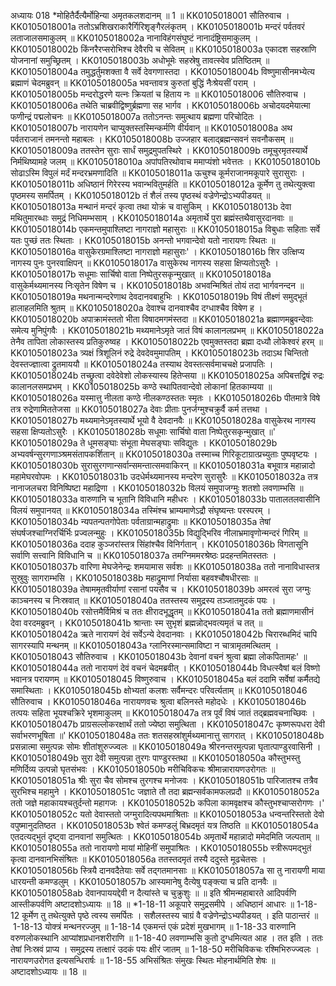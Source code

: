 अध्यायः 018
*मोहितैर्दैत्यैर्मोहिन्या अमृतकलशदानम् ॥ 1 ॥
KK0105018001	सौतिरुवाच ।
KK0105018001a	ततोऽभ्रशिखराकारैर्गिरिशृङ्गैरलंकृतम् ।
KK0105018001b	मन्दरं पर्वतवरं लताजालसमाकुलम् ॥
KK0105018002a	नानाविहंगसंघुष्टं नानादंष्ट्रिसमाकुलम् ।
KK0105018002b	किंनरैरप्सरोभिश्च देवैरपि च सेवितम् ॥
KK0105018003a	एकादश सहस्राणि योजनानां समुच्छ्रितम् ।
KK0105018003b	अधोभूमेः सहस्रेषु तावत्स्वेव प्रतिष्ठितम् ॥
KK0105018004a	तमुद्धर्तुमशक्ता वै सर्वे देवगणास्तदा ।
KK0105018004b	विष्णुमासीनमभ्येत्य ब्रह्माणं चेदमब्रुवन् ॥
KK0105018005a	भवन्तावत्र कुरुतां बुद्धिं नैःश्रेयसीं पराम् ।
KK0105018005b	मन्दरोद्धरणे यत्नः क्रियतां च हिताय नः ॥
KK0105018006	सौतिरुवाच ।
KK0105018006a	तथेति चाब्रवीद्विष्णुर्ब्रह्मणा सह भार्गव ।
KK0105018006b	अचोदयदमेयात्मा फणीन्द्रं पद्मलोचनः ॥
KK0105018007a	ततोऽनन्तः समुत्थाय ब्रह्मणा परिचोदितः ।
KK0105018007b	नारायणेन चाप्युक्तस्तस्मिन्कर्मणि वीर्यवान् ॥
KK0105018008a	अथ पर्वतराजानं तमनन्तो महाबलः ।
KK0105018008b	उज्जहार बलाद्ब्रह्मन्सवनं सवनौकसम् ॥
KK0105018009a	ततस्तेन सुराः सार्धं समुद्रमुपतस्थिरे ।
KK0105018009b	तमूचुरमृतस्यार्थे निर्मथिष्यामहे जलम् ॥
KK0105018010a	अपांपतिरथोवाच ममाप्यंशो भवेत्ततः ।
KK0105018010b	सोढाऽस्मि विपुलं मर्दं मन्दरभ्रमणादिति ॥
KK0105018011a	ऊचुश्च कूर्मराजानमकूपारे सुरासुराः ।
KK0105018011b	अधिष्ठानं गिरेरस्य भवान्भवितुमर्हति ॥
KK0105018012a	कूर्मेण तु तथेत्युक्त्वा पृष्ठमस्य समर्पितम् ।
KK0105018012b	तं शैलं तस्य पृष्ठस्थं वज्रेणेन्द्रोऽभ्यपीडयत् ॥
KK0105018013a	मन्थानं मन्दरं कृत्वा तथा योक्रं च वासुकिम् ।
KK0105018013b	देवा मथितुमारब्धाः समुद्रं निधिमम्भसाम् ।
KK0105018014a	अमृतार्थे पुरा ब्रह्मंस्तथैवासुरदानवाः ॥
KK0105018014b	एकमन्तमुपाश्लिष्टा नागराज्ञो महासुराः ॥
KK0105018015a	विबुधाः सहिताः सर्वे यतः पुच्छं ततः स्थिताः ।
KK0105018015b	अनन्तो भगवान्देवो यतो नारायणः स्थितः ॥
KK0105018016a	वासुकेरग्रमाश्लिष्टा नागराज्ञो महासुराः' ।
KK0105018016b	शिर उत्क्षिप्य नागस्य पुनः पुनरवाक्षिपन् ॥
KK0105018017a	वासुकेरथ नागस्य सहसा क्षिप्यतोऽसुरैः ।
KK0105018017b	सधूमाः सार्चिषो वाता निष्पेतुरसकृन्मुखात् ॥
KK0105018018a	वासुकेर्मथ्यमानस्य निःसृतेन विषेण च ।
KK0105018018b	अभवन्मिश्रितं तोयं तदा भार्गवनन्दन ॥
KK0105018019a	मथनान्मन्दरेणाथ देवदानवबाहुभिः ।
KK0105018019b	विषं तीक्ष्णं समुद्भूतं हालाहलमिति श्रुतम् ॥
KK0105018020a	देवाश्च दानवाश्चैव दग्धाश्चैव विषेण ह ।
KK0105018020b	अपाक्रामंस्ततो भीता विषादमगमंस्तदा ॥
KK0105018021a	ब्रह्माणमब्रुवन्देवाः समेत्य मुनिपुंगवैः ।
KK0105018021b	मथ्यमानेऽमृते जातं विषं कालानलप्रभम् ॥
KK0105018022a	तेनैव तापिता लोकास्तस्य प्रतिकुरुष्वह ।
KK0105018022b	एवमुक्तस्तदा ब्रह्मा दध्यौ लोकेश्वरं हरम् ॥
KK0105018023a	त्र्यक्षं त्रिशूलिनं रुद्रे देवदेवमुमापतिम् ।
KK0105018023b	तदाऽथ चिन्तितो देवस्तज्ज्ञात्वा द्रुतमाययौ ॥
KK0105018024a	तस्याथ देवस्तत्सर्वमाचचक्षे प्रजापतिः ।
KK0105018024b	तच्छ्रुत्वा दवेदेवेशो लोकस्यास्य हितेप्सया ॥
KK0105018025a	अपिबत्तद्विषं रुद्रः कालानलसमप्रभम् ।
KK0105018025b	कण्ठे स्थापितवान्देवो लोकानां हितकाम्यया ॥
KK0105018026a	यस्मात्तु नीलता कण्ठे नीलकण्ठस्ततः स्मृतः ।
KK0105018026b	पीतमात्रे विषे तत्र रुद्रेणामिततेजसा ॥
KK0105018027a	देवाः प्रीताः पुनर्जग्मुश्चक्रुर्वै कर्म तत्तथा ।
KK0105018027b	मथ्यमानेऽमृतस्यार्थे भूयो वै देवदानवैः ॥
KK0105018028a	वासुकेरथ नागस्य सहसा क्षिप्यतोऽसुरैः ।
KK0105018028b	सधूमाः सार्चिषो वाता निष्पेतुरसकृन्मुखात् ॥'
KK0105018029a	ते धूमसङ्घाः संभूता मेघसङ्घाः सविद्युतः ।
KK0105018029b	अभ्यवर्षन्सुरगणाञ्श्रमसंतापकर्शितान् ॥
KK0105018030a	तस्माच्च गिरिकूटाग्रात्प्रच्युताः पुष्पवृष्टयः ।
KK0105018030b	सुरासुरगणान्सर्वान्समन्तात्समवाकिरन् ॥
KK0105018031a	बभूवात्र महान्नादो महामेघरवोपमः ।
KK0105018031b	उदधेर्मथ्यमानस्य मन्दरेण सुरासुरैः ॥
KK0105018032a	तत्र नानाजलचरा विनिष्पिष्टा महाद्रिणा ।
KK0105018032b	विलयं समुपाजग्मुः शतशो लवणाम्भसि ॥
KK0105018033a	वारुणानि च भूतानि विविधानि महीधरः ।
KK0105018033b	पातालतलवासीनि विलयं समुपानयत् ॥
KK0105018034a	तस्मिंश्च भ्राम्यमाणेऽद्रौ संघृष्यन्तः परस्परम् ।
KK0105018034b	न्यपतन्पतगोपेताः पर्वताग्रान्महाद्रुमाः ॥
KK0105018035a	तेषां संघर्षजश्चाग्निरर्चिर्भिः प्रज्वलन्मुहुः ।
KK0105018035b	विद्युद्भिरिव नीलाभ्रमावृणोन्मन्दरं गिरिम् ॥
KK0105018036a	ददाह कुञ्जरांस्तत्र सिंहांश्चैव विनिर्गतान् ।
KK0105018036b	विगतासूनि सर्वाणि सत्त्वानि विविधानि च ॥
KK0105018037a	तमग्निममरश्रेष्ठः प्रदहन्तमितस्ततः ।
KK0105018037b	वारिणा मेघजेनेन्द्रः शमयामास सर्वशः ॥
KK0105018038a	ततो नानाविधास्तत्र सुस्रुवुः सागराम्भसि ।
KK0105018038b	महाद्रुमाणां निर्यासा बहवश्चौषधीरसाः ॥
KK0105018039a	तेषाममृतवीर्याणां रसानां पयसैव च ।
KK0105018039b	अमरत्वं सुरा जग्मुः काञ्चनस्य च निःस्रवात् ॥
KK0105018040a	ततस्तस्य समुद्रस्य तञ्जातमुदकं पयः ।
KK0105018040b	रसोत्तमैर्विमिश्रं च ततः क्षीरादभूद्धृतम् ॥
KK0105018041a	ततो ब्रह्माणमासीनं देवा वरदमब्रुवन् ।
KK0105018041b	श्रान्ताः स्म सुभृशं ब्रह्मन्नोद्भवत्यमृतं च तत् ॥
KK0105018042a	ऋते नारायणं देवं सर्वेऽन्ये देवदानवाः ।
KK0105018042b	चिरारब्धमिदं चापि सागरस्यापि मन्थनम् ॥
KK0105018043a	ग्लानिरस्मान्समाविष्टा न चात्रामृतमत्थितम् ।
KK0105018043	सौतिरुवाच ।
KK0105018043b	देवानां वचनं श्रुत्वा ब्रह्मा लोकपितामहः' ॥
KK0105018044a	ततो नारायणं देवं वचनं चेदमब्रवीत् ।
KK0105018044b	विधत्स्वैषां बलं विष्णो भवानत्र परायणम् ॥
KK0105018045	विष्णुरुवाच ।
KK0105018045a	बलं ददामि सर्वेषां कर्मैतद्ये समास्थिताः ।
KK0105018045b	क्षोभ्यतां कलशः सर्वैमन्दरः परिवर्त्यताम् ॥
KK0105018046	सौतिरुवाच ।
KK0105018046a	नारायणवचः श्रुत्वा बलिनस्ते महोदधेः ।
KK0105018046b	तत्पयः सहिता भूयश्चक्रिरे भृशमाकुलम् ॥
KK0105018047a	तत्र पूर्वं विषं जातं तद्ब्रह्मवचनाच्छिवः ।
KK0105018047b	प्राग्रसल्लोकरक्षार्थं ततो ज्येष्ठा समुत्थिता ।
KK0105018047c	कृष्णरूपधरा देवी सर्वाभरणभूषिता ॥'
KK0105018048a	ततः शतसहस्रांशुर्मथ्यमानात्तु सागरात् ।
KK0105018048b	प्रसन्नात्मा समुत्पन्नः सोमः शीतांशुरुज्ज्वलः ॥
KK0105018049a	श्रीरनन्तरमुत्पन्ना घृतात्पाण्डुरवासिनी ।
KK0105018049b	सुरा देवी समुत्पन्ना तुरगः पाण्डुरस्तथा ॥
KK0105018050a	कौस्तुभस्तु मणिर्दिव्य उत्पन्नो घृतसंभवः ।
KK0105018050b	मरीचिविकचः श्रीमान्नारायणउरोगतः ॥
KK0105018051a	श्रीः सुरा चैव सोमश्च तुरगश्च मनोजवः ।
KK0105018051b	पारिजातश्च तत्रैव सुरभिश्च महामुने ।
KK0105018051c	जज्ञाते तौ तदा ब्रह्मन्सर्वकामफलप्रदौ ॥
KK0105018052a	ततो जज्ञे महाकायश्चतुर्दन्तो महागजः ।
KK0105018052b	कपिला कामवृक्षश्च कौस्तुभश्चाप्सरोगणः ।'
KK0105018052c	यतो देवास्ततो जग्मुरादित्यपथमाश्रिताः ॥
KK0105018053a	धन्वन्तरिस्ततो देवो वपुष्मानुदतिष्ठत ।
KK0105018053b	श्वेतं कमण्डलुं बिभ्रदमृतं यत्र तिष्ठति ॥
KK0105018054a	एतदत्यद्भुतं दृष्ट्वा दानवानां समुत्थितः ।
KK0105018054b	अमृतार्थे महान्नादो ममेदमिति जल्पताम् ॥
KK0105018055a	ततो नारायणो मायां मोहिनीं समुपाश्रितः ।
KK0105018055b	स्त्रीरूपमद्भुतं कृत्वा दानवानभिसंश्रितः ॥
KK0105018056a	ततस्तदमृतं तस्यै ददुस्ते मूढचेतसः ।
KK0105018056b	स्त्रियै दानवदैतेयाः सर्वे तद्गतमानसाः ॥
KK0105018057a	सा तु नारायणी माया धारयन्ती कमण्डलुम् ।
KK0105018057b	आस्यमानेषु दैत्येषु पङ्क्त्या च प्रति दानवैः ॥
KK0105018058ab	देवानपाययद्देवी न दैत्यांस्ते च चुक्रुशुः ॥ ॥
इति श्रीमन्महाबारते आदिपर्वणि आस्तीकपर्वणि अष्टादशोऽध्यायः ॥ 18 ॥
*1-18-11 अकूपारे समुद्रसमीपे । अधिष्ठानं आधारः ॥ 1-18-12 कूर्मेण तु तथेत्युक्ते पृष्ठे त्वस्य समर्पितः । सशैलस्तस्य चाग्रं वै वज्रेणेन्द्रोऽभ्यपीडयत् । इति पाठान्तरं ॥ 1-18-13 योक्त्रं मन्थनरज्जुम् ॥ 1-18-14 एकमन्तं एकं प्रदेशं मुखभागम् ॥ 1-18-33 वारुणानि वरुणलोकस्थानि आप्यांशप्रधानशरीराणि ॥ 1-18-40 लवणाम्भसि कुतो दुग्धमित्यत आह । तत इति । ततः तेषां निःस्रवं प्राप्य । समुद्रस्य तत्क्षारं उदकं पयः क्षीरं जातम् ॥ 1-18-50 मरीचिविकचः रश्मिभिरुज्ज्वलः । नारायणउरोगत इत्यसन्धिरार्षः ॥ 1-18-55 अभिसंश्रितः संमुखः स्थितः मोहनार्थमिति शेषः ॥ अष्टादशोऽध्यायः ॥ 18 ॥
